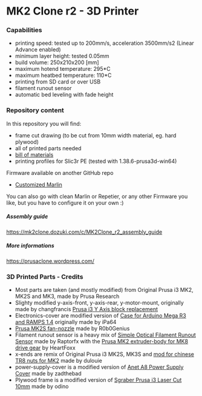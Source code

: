 # MK2 Clone r2 - 3D Printer

### Capabilities

 * printing speed: tested up to 200mm/s, acceleration 3500mm/s2 (Linear Advance enabled)
 * minimum layer height: tested 0.05mm
 * build volume: 250x210x200 [mm]
 * maximum hotend temperature: 295*C
 * maximum heatbed temperature: 110*C
 * printing from SD card or over USB
 * filament runout sensor
 * automatic bed leveling with fade height

### Repository content

In this repository you will find:
 * frame cut drawing (to be cut from 10mm width material, eg. hard plywood)
 * all of printed parts needed
 * [bill of materials](bill-of-materials.md)
 * printing profiles for Slic3r PE (tested with 1.38.6-prusa3d-win64)
 
Firmware available on another GitHub repo
 * [Customized Marlin](https://github.com/q3ok/Marlin/tree/MK2Clone-r2)
 
You can also go with clean Marlin or Repetier, or any other Firmware you like, but you have to configure it on your own :)
 
##### Assembly guide
https://mk2clone.dozuki.com/c/MK2Clone_r2_assembly_guide

##### More informations
https://prusaclone.wordpress.com/

### 3D Printed Parts - Credits
 * Most parts are taken (and mostly modified) from Original Prusa i3 MK2, MK2S and MK3, made by Prusa Research
 * Slighty modified y-axis-front, y-axis-rear, y-motor-mount, originally made by changfrancis [Prusa i3 Y Axis block replacement](https://www.thingiverse.com/thing:1850161)
 * Electronics-cover are modified version of [Case for Arduino Mega R3 and RAMPS 1.4](https://www.thingiverse.com/thing:863076) originally made by iPa64
 * [Prusa MK2S fan-nozzle](https://www.thingiverse.com/thing:2276997) made by R0b0Genius
 * Filament runout sensor is a heavy mix of [Simple Optical Filament Runout Sensor](https://www.thingiverse.com/thing:1646220) made by Raptorfx with the [Prusa MK2 extruder-body for MK8 drive gear](https://www.thingiverse.com/thing:2258341) by HeartFoxx 
 * x-ends are remix of Original Prusa i3 MK2S, MK3S and [mod for chinese TR8 nuts for MK2](https://www.thingiverse.com/thing:2539120) made by dulouie
 * power-supply-cover is a modified version of [Anet A8 Power Supply Cover](https://www.thingiverse.com/thing:2029520) made by zadthebad
 * Plywood frame is a modified version of [Sgraber Prusa i3 Laser Cut 10mm](https://www.thingiverse.com/thing:103790) made by odino